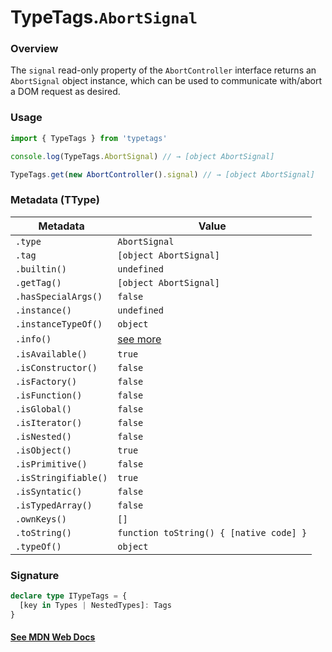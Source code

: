 # TypeTags.`AbortSignal`

### Overview

The `signal` read-only property of the `AbortController` interface returns an `AbortSignal` object instance, which can be used to communicate with/abort a DOM request as desired.

### Usage

```js
import { TypeTags } from 'typetags'

console.log(TypeTags.AbortSignal) // → [object AbortSignal]

TypeTags.get(new AbortController().signal) // → [object AbortSignal]
```

### Metadata (TType)

| Metadata             | Value                                   |
| -------------------- | --------------------------------------- |
| `.type`              | `AbortSignal`                           |
| `.tag`               | `[object AbortSignal]`                  |
| `.builtin()`         | `undefined`                             |
| `.getTag()`          | `[object AbortSignal]`                  |
| `.hasSpecialArgs()`  | `false`                                 |
| `.instance()`        | `undefined`                             |
| `.instanceTypeOf()`  | `object`                                |
| `.info()`            | [see more]()                            |
| `.isAvailable()`     | `true`                                  |
| `.isConstructor()`   | `false`                                 |
| `.isFactory()`       | `false`                                 |
| `.isFunction()`      | `false`                                 |
| `.isGlobal()`        | `false`                                 |
| `.isIterator()`      | `false`                                 |
| `.isNested()`        | `false`                                 |
| `.isObject()`        | `true`                                  |
| `.isPrimitive()`     | `false`                                 |
| `.isStringifiable()` | `true`                                  |
| `.isSyntatic()`      | `false`                                 |
| `.isTypedArray()`    | `false`                                 |
| `.ownKeys()`         | `[]`                                    |
| `.toString()`        | `function toString() { [native code] }` |
| `.typeOf()`          | `object`                                |

### Signature

```ts
declare type ITypeTags = {
  [key in Types | NestedTypes]: Tags
}
```

#### [See MDN Web Docs](https://developer.mozilla.org/en-US/docs/Web/API/AbortController/signal)
